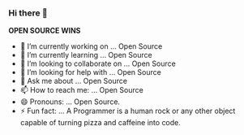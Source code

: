 ### Hi there 👋
<b>OPEN SOURCE WINS</b>

- 🔭 I’m currently working on ... Open Source
- 🌱 I’m currently learning ... Open Source
- 👯 I’m looking to collaborate on ... Open Source
- 🤔 I’m looking for help with ... Open Source
- 💬 Ask me about ... Open Source
- 📫 How to reach me: ... Open Source
- 😄 Pronouns: ... Open Source.
- ⚡ Fun fact: ... A Programmer is a human rock or any other object capable of turning pizza and caffeine into code.
